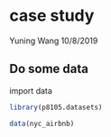 case study
================
Yuning Wang
10/8/2019

## Do some data

import data

``` r
library(p8105.datasets)

data(nyc_airbnb)
```
